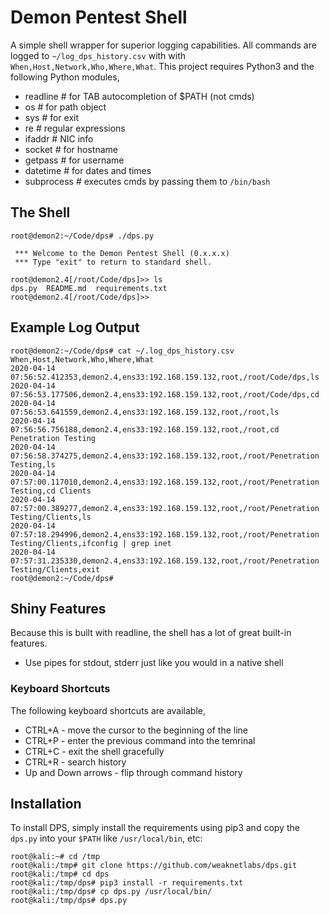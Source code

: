 # Demon Pentest Shell
A simple shell wrapper for superior logging capabilities. All commands are logged to ```~/log_dps_history.csv``` with with ```When,Host,Network,Who,Where,What```.
This project requires Python3 and the following Python modules,
* readline # for TAB autocompletion of $PATH (not cmds)
* os # for path object
* sys # for exit
* re # regular expressions
* ifaddr # NIC info
* socket # for hostname
* getpass # for username
* datetime # for dates and times
* subprocess # executes cmds by passing them to `/bin/bash`

## The Shell
```
root@demon2:~/Code/dps# ./dps.py 

 *** Welcome to the Demon Pentest Shell (0.x.x.x)
 *** Type "exit" to return to standard shell.

root@demon2.4[/root/Code/dps]>> ls
dps.py  README.md  requirements.txt
root@demon2.4[/root/Code/dps]>> 
```
## Example Log Output
```
root@demon2:~/Code/dps# cat ~/.log_dps_history.csv 
When,Host,Network,Who,Where,What
2020-04-14 07:56:52.412353,demon2.4,ens33:192.168.159.132,root,/root/Code/dps,ls
2020-04-14 07:56:53.177506,demon2.4,ens33:192.168.159.132,root,/root/Code/dps,cd
2020-04-14 07:56:53.641559,demon2.4,ens33:192.168.159.132,root,/root,ls
2020-04-14 07:56:56.756188,demon2.4,ens33:192.168.159.132,root,/root,cd Penetration Testing
2020-04-14 07:56:58.374275,demon2.4,ens33:192.168.159.132,root,/root/Penetration Testing,ls
2020-04-14 07:57:00.117010,demon2.4,ens33:192.168.159.132,root,/root/Penetration Testing,cd Clients
2020-04-14 07:57:00.389277,demon2.4,ens33:192.168.159.132,root,/root/Penetration Testing/Clients,ls
2020-04-14 07:57:18.294996,demon2.4,ens33:192.168.159.132,root,/root/Penetration Testing/Clients,ifconfig | grep inet
2020-04-14 07:57:31.235330,demon2.4,ens33:192.168.159.132,root,/root/Penetration Testing/Clients,exit
root@demon2:~/Code/dps#
```
## Shiny Features
Because this is built with readline, the shell has a lot of great built-in features. 
* Use pipes for stdout, stderr just like you would in a native shell
### Keyboard Shortcuts
The following keyboard shortcuts are available,
* CTRL+A - move the cursor to the beginning of the line
* CTRL+P - enter the previous command into the temrinal
* CTRL+C - exit the shell gracefully
* CTRL+R - search history
* Up and Down arrows - flip through command history
## Installation
To install DPS, simply install the requirements using pip3 and copy the ```dps.py``` into your ```$PATH``` like ```/usr/local/bin```, etc:
```
root@kali:~# cd /tmp
root@kali:/tmp# git clone https://github.com/weaknetlabs/dps.git
root@kali:/tmp# cd dps
root@kali:/tmp/dps# pip3 install -r requirements.txt
root@kali:/tmp/dps# cp dps.py /usr/local/bin/
root@kali:/tmp/dps# dps.py
```
